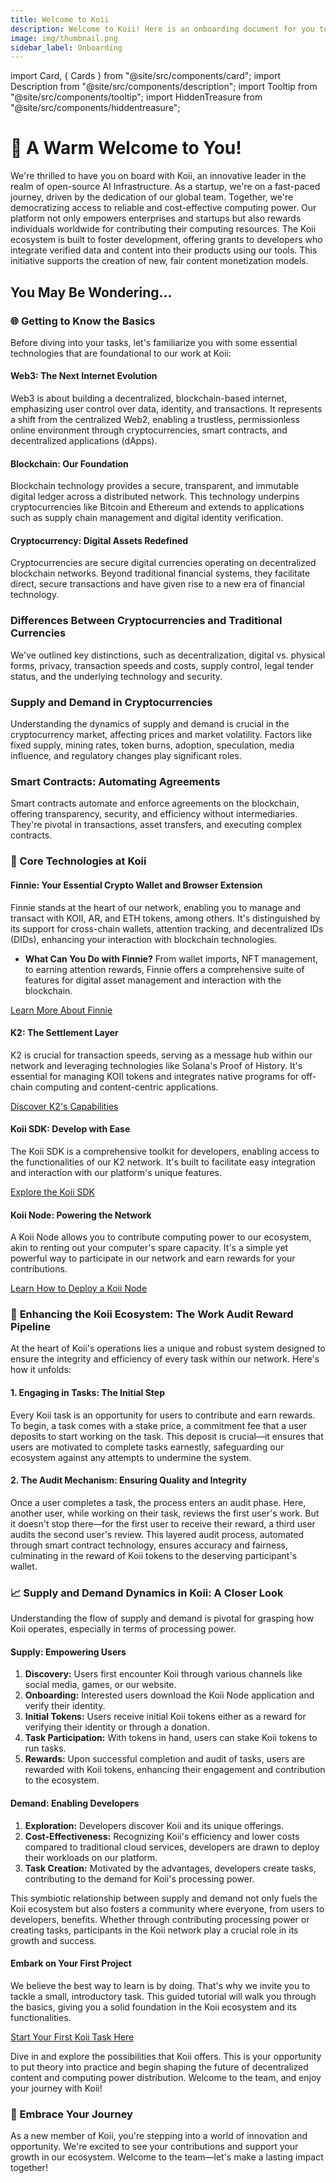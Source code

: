 ```yaml
---
title: Welcome to Koii
description: Welcome to Koii! Here is an onboarding document for you to get started.
image: img/thumbnail.png
sidebar_label: Onboarding
---
```


import Card, { Cards } from "@site/src/components/card";
import Description from "@site/src/components/description";
import Tooltip from "@site/src/components/tooltip";
import HiddenTreasure from "@site/src/components/hiddentreasure";

# 🎉 A Warm Welcome to You!

We're thrilled to have you on board with Koii, an innovative leader in the realm of open-source AI Infrastructure. As a startup, we're on a fast-paced journey, driven by the dedication of our global team. Together, we're democratizing access to reliable and cost-effective computing power. Our platform not only empowers enterprises and startups but also rewards individuals worldwide for contributing their computing resources. The Koii ecosystem is built to foster development, offering grants to developers who integrate verified data and content into their products using our tools. This initiative supports the creation of new, fair content monetization models.

## You May Be Wondering...

<Cards>
<Card
    title="<h3><p>🛠️ <strong>Koii JavaScript API</strong></p><h3>"
    link="/develop/koii-software-toolkit-sdk/what-is-the-koii-sdk"
    svgName="tasks"
    cardPerRow="3"
  />
  <Card
    title="<h3><p>⚙️ <strong>Koii CLI</strong></p><h3>"
    link="/develop/category/koii-command-line-tool"
    svgName="socialTech"
    cardPerRow="3"
  />
<Card
    title="<h3><p>💡 <strong>Create a Koii Task</strong></p><h3>"
    link="/develop/write-a-koii-task/task-development-guide/"
    svgName="taskTemplate"
    cardPerRow="3"
  />
</Cards>


### 🌐 Getting to Know the Basics

Before diving into your tasks, let's familiarize you with some essential technologies that are foundational to our work at Koii:

#### **Web3: The Next Internet Evolution**

Web3 is about building a decentralized, blockchain-based internet, emphasizing user control over data, identity, and transactions. It represents a shift from the centralized Web2, enabling a trustless, permissionless online environment through cryptocurrencies, smart contracts, and decentralized applications (dApps).

#### **Blockchain: Our Foundation**

Blockchain technology provides a secure, transparent, and immutable digital ledger across a distributed network. This technology underpins cryptocurrencies like Bitcoin and Ethereum and extends to applications such as supply chain management and digital identity verification.

#### **Cryptocurrency: Digital Assets Redefined**

Cryptocurrencies are secure digital currencies operating on decentralized blockchain networks. Beyond traditional financial systems, they facilitate direct, secure transactions and have given rise to a new era of financial technology.

### **Differences Between Cryptocurrencies and Traditional Currencies**

We've outlined key distinctions, such as decentralization, digital vs. physical forms, privacy, transaction speeds and costs, supply control, legal tender status, and the underlying technology and security.

### **Supply and Demand in Cryptocurrencies**

Understanding the dynamics of supply and demand is crucial in the cryptocurrency market, affecting prices and market volatility. Factors like fixed supply, mining rates, token burns, adoption, speculation, media influence, and regulatory changes play significant roles.

### **Smart Contracts: Automating Agreements**

Smart contracts automate and enforce agreements on the blockchain, offering transparency, security, and efficiency without intermediaries. They're pivotal in transactions, asset transfers, and executing complex contracts.

### 💾 Core Technologies at Koii

#### **Finnie: Your Essential Crypto Wallet and Browser Extension**

Finnie stands at the heart of our network, enabling you to manage and transact with KOII, AR, and ETH tokens, among others. It's distinguished by its support for cross-chain wallets, attention tracking, and decentralized IDs (DIDs), enhancing your interaction with blockchain technologies.

- **What Can You Do with Finnie?** From wallet imports, NFT management, to earning attention rewards, Finnie offers a comprehensive suite of features for digital asset management and interaction with the blockchain.

[Learn More About Finnie](https://chromewebstore.google.com/detail/finnie/cjmkndjhnagcfbpiemnkdpomccnjblmj)

#### **K2: The Settlement Layer**

K2 is crucial for transaction speeds, serving as a message hub within our network and leveraging technologies like Solana's Proof of History. It's essential for managing KOII tokens and integrates native programs for off-chain computing and content-centric applications.

[Discover K2's Capabilities](https://docs.koii.network/concepts/settlement-layer/k2-tick-tock-fast-blocks)

#### **Koii SDK: Develop with Ease**

The Koii SDK is a comprehensive toolkit for developers, enabling access to the functionalities of our K2 network. It's built to facilitate easy integration and interaction with our platform's unique features.

[Explore the Koii SDK](https://docs.koii.network/develop/koii-software-toolkit-sdk/what-is-the-koii-sdk)

#### **Koii Node: Powering the Network**

A Koii Node allows you to contribute computing power to our ecosystem, akin to renting out your computer's spare capacity. It's a simple yet powerful way to participate in our network and earn rewards for your contributions.

[Learn How to Deploy a Koii Node](https://blog.koii.network/How-to-deploy-a-koii-task-in-less-than-5mins/)

### 🔄 **Enhancing the Koii Ecosystem: The Work Audit Reward Pipeline**

At the heart of Koii's operations lies a unique and robust system designed to ensure the integrity and efficiency of every task within our network. Here's how it unfolds:

#### **1. Engaging in Tasks: The Initial Step**

Every Koii task is an opportunity for users to contribute and earn rewards. To begin, a task comes with a stake price, a commitment fee that a user deposits to start working on the task. This deposit is crucial—it ensures that users are motivated to complete tasks earnestly, safeguarding our ecosystem against any attempts to undermine the system.

#### **2. The Audit Mechanism: Ensuring Quality and Integrity**

Once a user completes a task, the process enters an audit phase. Here, another user, while working on their task, reviews the first user's work. But it doesn't stop there—for the first user to receive their reward, a third user audits the second user's review. This layered audit process, automated through smart contract technology, ensures accuracy and fairness, culminating in the reward of Koii tokens to the deserving participant's wallet.

### 📈 **Supply and Demand Dynamics in Koii: A Closer Look**

Understanding the flow of supply and demand is pivotal for grasping how Koii operates, especially in terms of processing power.

#### **Supply: Empowering Users**

1. **Discovery:** Users first encounter Koii through various channels like social media, games, or our website.
2. **Onboarding:** Interested users download the Koii Node application and verify their identity.
3. **Initial Tokens:** Users receive initial Koii tokens either as a reward for verifying their identity or through a donation.
4. **Task Participation:** With tokens in hand, users can stake Koii tokens to run tasks.
5. **Rewards:** Upon successful completion and audit of tasks, users are rewarded with Koii tokens, enhancing their engagement and contribution to the ecosystem.

#### **Demand: Enabling Developers**

1. **Exploration:** Developers discover Koii and its unique offerings.
2. **Cost-Effectiveness:** Recognizing Koii's efficiency and lower costs compared to traditional cloud services, developers are drawn to deploy their workloads on our platform.
3. **Task Creation:** Motivated by the advantages, developers create tasks, contributing to the demand for Koii's processing power.

This symbiotic relationship between supply and demand not only fuels the Koii ecosystem but also fosters a community where everyone, from users to developers, benefits. Whether through contributing processing power or creating tasks, participants in the Koii network play a crucial role in its growth and success.

#### **Embark on Your First Project**

We believe the best way to learn is by doing. That's why we invite you to tackle a small, introductory task. This guided tutorial will walk you through the basics, giving you a solid foundation in the Koii ecosystem and its functionalities.

[Start Your First Koii Task Here](https://docs.koii.network/quickstart/hello-world/introduction)

Dive in and explore the possibilities that Koii offers. This is your opportunity to put theory into practice and begin shaping the future of decentralized content and computing power distribution. Welcome to the team, and enjoy your journey with Koii!

### 🚀 Embrace Your Journey

As a new member of Koii, you're stepping into a world of innovation and opportunity. We're excited to see your contributions and support your growth in our ecosystem. Welcome to the team—let's make a lasting impact together!


